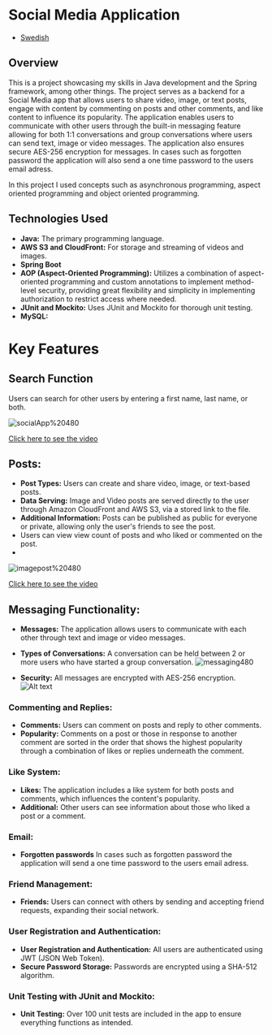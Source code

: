 # Social Media Application
- [Swedish](README_SE.md)

## Overview
This is a project showcasing my skills in Java development and the Spring framework, among other things.
The project serves as a backend for a Social Media app that allows users to share video, image, or text posts, engage 
with content by commenting on posts and other comments, and like content to influence its popularity. The application enables 
users to communicate with other users through the built-in messaging feature allowing for both 1:1 conversations and group conversations
where users can send text, image or video messages.
The application also ensures secure AES-256 encryption for messages. In cases such as forgotten password the application will also send a one time password to the users email adress.

In this project I used concepts such as asynchronous programming, aspect oriented programming and object oriented programming.



## Technologies Used
- **Java:** The primary programming language.
- **AWS S3 and CloudFront:** For storage and streaming of videos and images.
- **Spring Boot**
- **AOP (Aspect-Oriented Programming):** Utilizes a combination of aspect-oriented programming and custom annotations to implement method-level security, providing great flexibility and simplicity in implementing authorization to restrict access where needed.
- **JUnit and Mockito:** Uses JUnit and Mockito for thorough unit testing.
- **MySQL:** 


# Key Features

## Search Function
Users can search for other users by entering a first name, last name, or both.

![socialApp%20480](https://github.com/AdamSzablewski/SocialMediaApp/assets/114603622/96de5bc0-2646-42a4-9dd3-8dc0f08501d0)

[Click here to see the video](https://youtu.be/LnN93dLWGuQ)

## Posts:
- **Post Types:** Users can create and share video, image, or text-based posts.
- **Data Serving:** Image and Video posts are served directly to the user through Amazon CloudFront and AWS S3, via a stored link to the file.
- **Additional Information:** Posts can be published as public for everyone or private, allowing only the user's friends to see the post.
- Users can view view count of posts and who liked or commented on the post.
- 
![imagepost%20480](https://github.com/AdamSzablewski/SocialMediaApp/assets/114603622/ac6d812f-4564-4ea3-97d6-ed621c54b40e)

[Click here to see the video](https://youtu.be/whWzh4XbZNg)


## Messaging Functionality:
- **Messages:** The application allows users to communicate with each other through text and image or video messages.
- **Types of Conversations:** A conversation can be held between 2 or more users who have started a group conversation.
![messaging480](https://github.com/AdamSzablewski/SocialMediaApp/assets/114603622/4b5d1fa8-f42b-4c0f-ba79-e2fd55862478)

- **Security:** All messages are encrypted with AES-256 encryption.
  ![Alt text](https://github.com/AdamSzablewski/SocialMediaApp/assets/114603622/0828d164-6e42-4954-975f-54555ba2286c)

  

### Commenting and Replies:
- **Comments:** Users can comment on posts and reply to other comments.
- **Popularity:** Comments on a post or those in response to another comment are sorted in the order that shows the highest popularity through a combination of likes or replies underneath the comment.

### Like System:
- **Likes:** The application includes a like system for both posts and comments, which influences the content's popularity.
- **Additional:** Other users can see information about those who liked a post or a comment.
### Email:
- **Forgotten passwords** In cases such as forgotten password the application will send a one time password to the users email adress.


### Friend Management:
- **Friends:** Users can connect with others by sending and accepting friend requests, expanding their social network.

### User Registration and Authentication:
- **User Registration and Authentication:** All users are authenticated using JWT (JSON Web Token).
- **Secure Password Storage:** Passwords are encrypted using a SHA-512 algorithm.

### Unit Testing with JUnit and Mockito:
- **Unit Testing:** Over 100 unit tests are included in the app to ensure everything functions as intended.